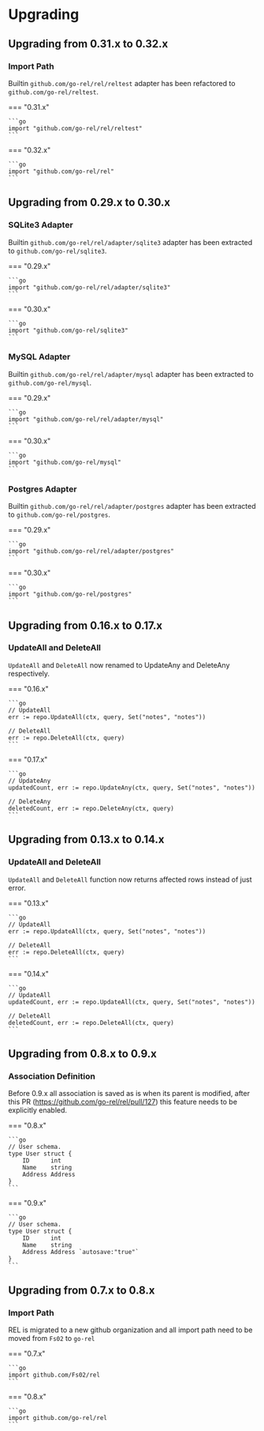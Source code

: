 # Upgrading

## Upgrading from 0.31.x to 0.32.x

### Import Path

Builtin `github.com/go-rel/rel/reltest` adapter has been refactored to `github.com/go-rel/reltest`.

=== "0.31.x"

    ```go
    import "github.com/go-rel/rel/reltest"
    ```

=== "0.32.x"

    ```go
    import "github.com/go-rel/rel"
    ```


## Upgrading from 0.29.x to 0.30.x

### SQLite3 Adapter

Builtin `github.com/go-rel/rel/adapter/sqlite3` adapter has been extracted to `github.com/go-rel/sqlite3`.

=== "0.29.x"

    ```go
    import "github.com/go-rel/rel/adapter/sqlite3"
    ```

=== "0.30.x"

    ```go
    import "github.com/go-rel/sqlite3"
    ```

### MySQL Adapter

Builtin `github.com/go-rel/rel/adapter/mysql` adapter has been extracted to `github.com/go-rel/mysql`.

=== "0.29.x"

    ```go
    import "github.com/go-rel/rel/adapter/mysql"
    ```

=== "0.30.x"

    ```go
    import "github.com/go-rel/mysql"
    ```

### Postgres Adapter

Builtin `github.com/go-rel/rel/adapter/postgres` adapter has been extracted to `github.com/go-rel/postgres`.

=== "0.29.x"

    ```go
    import "github.com/go-rel/rel/adapter/postgres"
    ```

=== "0.30.x"

    ```go
    import "github.com/go-rel/postgres"
    ```

## Upgrading from 0.16.x to 0.17.x

### UpdateAll and DeleteAll

`UpdateAll` and `DeleteAll` now renamed to UpdateAny and DeleteAny respectively.

=== "0.16.x"

    ```go
    // UpdateAll
    err := repo.UpdateAll(ctx, query, Set("notes", "notes"))

    // DeleteAll
    err := repo.DeleteAll(ctx, query)
    ```

=== "0.17.x"

    ```go
    // UpdateAny
    updatedCount, err := repo.UpdateAny(ctx, query, Set("notes", "notes"))

    // DeleteAny
    deletedCount, err := repo.DeleteAny(ctx, query)
    ```

## Upgrading from 0.13.x to 0.14.x

### UpdateAll and DeleteAll

`UpdateAll` and `DeleteAll` function now returns affected rows instead of just error.

=== "0.13.x"

    ```go
    // UpdateAll
    err := repo.UpdateAll(ctx, query, Set("notes", "notes"))
    
    // DeleteAll
    err := repo.DeleteAll(ctx, query)
    ```

=== "0.14.x"

    ```go
    // UpdateAll
    updatedCount, err := repo.UpdateAll(ctx, query, Set("notes", "notes"))
    
    // DeleteAll
    deletedCount, err := repo.DeleteAll(ctx, query)
    ```

## Upgrading from 0.8.x to 0.9.x

### Association Definition

Before 0.9.x all association is saved as is when its parent is modified, after this PR (https://github.com/go-rel/rel/pull/127) this feature needs to be explicitly enabled.

=== "0.8.x"

    ```go
    // User schema.
    type User struct {
        ID      int
        Name    string
        Address Address
    }
    ```

=== "0.9.x"

    ```go
    // User schema.
    type User struct {
        ID      int
        Name    string
        Address Address `autosave:"true"`
    }
    ```

## Upgrading from 0.7.x to 0.8.x

### Import Path

REL is migrated to a new github organization and all import path need to be moved from `Fs02` to `go-rel`

=== "0.7.x"

    ```go
    import github.com/Fs02/rel
    ```

=== "0.8.x"

    ```go
    import github.com/go-rel/rel
    ```
